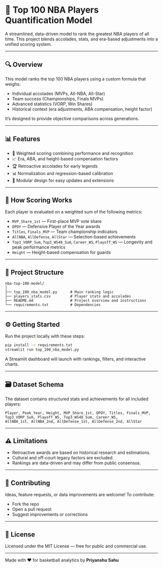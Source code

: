 # 🏀 Top 100 NBA Players Quantification Model

A streamlined, data-driven model to rank the greatest NBA players of all time. This project blends accolades, stats, and era-based adjustments into a unified scoring system.

---

## 🔍 Overview

This model ranks the top 100 NBA players using a custom formula that weighs:

* Individual accolades (MVPs, All-NBA, All-Star)
* Team success (Championships, Finals MVPs)
* Advanced statistics (VORP, Win Shares)
* Historical context (era adjustments, ABA compensation, height factor)

It’s designed to provide objective comparisons across generations.

---

## 📊 Features

* 🧮 Weighted scoring combining performance and recognition
* 📈 Era, ABA, and height-based compensation factors
* 🏆 Retroactive accolades for early legends
* 📊 Normalization and regression-based calibration
* 🧩 Modular design for easy updates and extensions

---

## 🧮 How Scoring Works

Each player is evaluated on a weighted sum of the following metrics:

* `MVP_Share_1st` — First-place MVP vote share
* `DPOY` — Defensive Player of the Year awards
* `Titles`, `Finals_MVP` — Team championship indicators
* `AllNBA`, `AllDefense`, `AllStar` — Selection-based achievements
* `Top3_VORP_Sum`, `Top3_WS48_Sum`, `Career_WS`, `Playoff_WS` — Longevity and peak performance metrics
* `Height` — Height-based compensation for guards

---

## 📂 Project Structure

```
nba-top-100-model/
│
├── top_100_nba_model.py      # Main ranking logic
├── players_stats.csv         # Player stats and accolades
├── README.md                 # Project overview and instructions
└── requirements.txt          # Dependencies
```

---

## ⚙️ Getting Started

Run the project locally with these steps:

```bash
pip install -r requirements.txt
streamlit run top_100_nba_model.py
```

A Streamlit dashboard will launch with rankings, filters, and interactive charts.

---

## 🗃️ Dataset Schema

The dataset contains structured stats and achievements for all included players:

```
Player, Peak_Year, Height, MVP_Share_1st, DPOY, Titles, Finals_MVP,
Top3_VORP_Sum, Playoff_WS, Top3_WS48_Sum, Career_WS,
AllNBA_1st, AllNBA_2nd, AllDefense_1st, AllDefense_2nd, AllStar
```

---

## ⚠️ Limitations

* Retroactive awards are based on historical research and estimations.
* Cultural and off-court legacy factors are excluded.
* Rankings are data-driven and may differ from public consensus.

---

## 🤝 Contributing

Ideas, feature requests, or data improvements are welcome! To contribute:

* Fork the repo
* Open a pull request
* Suggest improvements or corrections

---

## 📄 License

Licensed under the MIT License — free for public and commercial use.

---

Made with ❤️ for basketball analytics by **Priyanshu Sahu**
